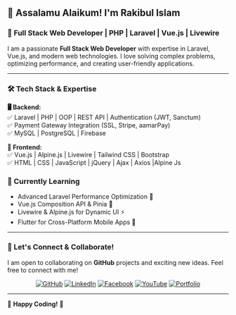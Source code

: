 ## 👋 Assalamu Alaikum! I'm Rakibul Islam

### 🚀 Full Stack Web Developer | PHP | Laravel | Vue.js | Livewire 

I am a passionate **Full Stack Web Developer** with expertise in Laravel, Vue.js, and modern web technologies. I love solving complex problems, optimizing performance, and creating user-friendly applications.

---

### 🛠 Tech Stack & Expertise

**🖥️ Backend:**  
✅ Laravel | PHP | OOP | REST API | Authentication (JWT, Sanctum)  
✅ Payment Gateway Integration (SSL, Stripe, aamarPay)  
✅ MySQL | PostgreSQL | Firebase

**🎨 Frontend:**  
✅ Vue.js | Alpine.js | Livewire | Tailwind CSS | Bootstrap  
✅ HTML | CSS | JavaScript | jQuery | Ajax | Axios |Alpine Js

### 📖 Currently Learning
- Advanced Laravel Performance Optimization 🚀
- Vue.js Composition API & Pinia 📌
- Livewire & Alpine.js for Dynamic UI ⚡
- Flutter for Cross-Platform Mobile Apps 📱

---

### 🤝 Let's Connect & Collaborate!

I am open to collaborating on **GitHub** projects and exciting new ideas. Feel free to connect with me!

<p align="center">
  <a href="https://github.com/Rakib2264"><img src="https://img.shields.io/badge/GitHub-%2312100E.svg?&style=for-the-badge&logo=github&logoColor=white" alt="GitHub"></a>
  <a href="https://www.linkedin.com/in/rakib-khan-771916288/"><img src="https://img.shields.io/badge/LinkedIn-%230077B5.svg?&style=for-the-badge&logo=linkedin&logoColor=white" alt="LinkedIn"></a>
  <a href="https://www.facebook.com/hmrakib.khan.716"><img src="https://img.shields.io/badge/Facebook-%231877F2.svg?&style=for-the-badge&logo=facebook&logoColor=white" alt="Facebook"></a>
  <a href="https://www.youtube.com/channel/UC3omwxfWuDC_ykGfJbHIqvg"><img src="https://img.shields.io/badge/YouTube-%23FF0000.svg?&style=for-the-badge&logo=youtube&logoColor=white" alt="YouTube"></a>
  <a href="https://22rakibul.netlify.app/"><img src="https://img.shields.io/badge/Portfolio-%23000000.svg?&style=for-the-badge&logo=firefox&logoColor=white" alt="Portfolio"></a>
</p>

---

🚀 **Happy Coding!** 🎯
